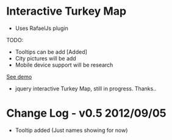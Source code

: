 # Interactive Turkey Map

- Uses RafaelJs plugin 

TODO:
- Tooltips can be add [Added]
- City pictures will be add 
- Mobile device support will be research



[See demo](http://selengora.com/test/harita)

- jquery interactive Turkey Map, still in progress. Thanks..

# Change Log - v0.5 2012/09/05

- Tooltip added (Just names showing for now)